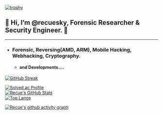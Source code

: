 [![trophy](https://github-profile-trophy.vercel.app/?username=recuesky&theme=algolia&column=10)](https://github.com/recuesky/)

## 💫 Hi, I’m @recuesky, Forensic Researcher & Security Engineer. 💫

-----------------------------

- ### Forensic, Reversing(AMD, ARM), Mobile Hacking, Webhacking, Cryptography.
  - #### and Developments....



[![GitHub Streak](https://github-readme-streak-stats.herokuapp.com/?user=recuesky&theme=holi-theme)](https://git.io/streak-stats)

[![Solved.ac Profile](http://mazassumnida.wtf/api/v2/generate_badge?boj=dsph9245)](https://solved.ac/dsph9245) <br/>
[![Recue's GitHub Stats](https://github-readme-stats.vercel.app/api?username=recuesky&hide=contribs,prs&show_icons=true&theme=ambient_gradient)](https://github.com/anuraghazra/github-readme-stats)
<br>
[![Top Langs](https://github-readme-stats.vercel.app/api/top-langs/?username=recuesky&langs_count=10&hide=contribs,prs&show_icons=true&theme=ambient_gradient)](https://github.com/anuraghazra/github-readme-stats)

[![Recue's github activity graph](https://github-readme-activity-graph.vercel.app/graph?username=recuesky&theme=react-dark&border=true)](https://github.com/ashutosh00710/github-readme-activity-graph)
